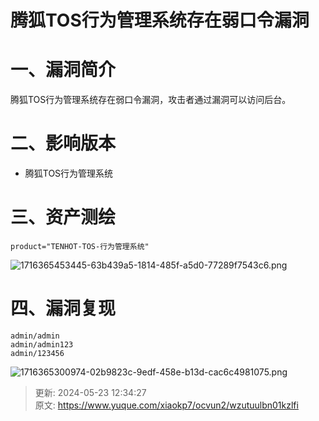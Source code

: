 # 腾狐TOS行为管理系统存在弱口令漏洞

# 一、漏洞简介
腾狐TOS行为管理系统存在弱口令漏洞，攻击者通过漏洞可以访问后台。

# 二、影响版本
+ 腾狐TOS行为管理系统

# 三、资产测绘
```plain
product="TENHOT-TOS-行为管理系统"
```

![1716365453445-63b439a5-1814-485f-a5d0-77289f7543c6.png](./img/Pzseu53sX_u69vr8/1716365453445-63b439a5-1814-485f-a5d0-77289f7543c6-843561.png)

# 四、漏洞复现
```plain
admin/admin
admin/admin123
admin/123456
```

![1716365300974-02b9823c-9edf-458e-b13d-cac6c4981075.png](./img/Pzseu53sX_u69vr8/1716365300974-02b9823c-9edf-458e-b13d-cac6c4981075-129835.png)



> 更新: 2024-05-23 12:34:27  
> 原文: <https://www.yuque.com/xiaokp7/ocvun2/wzutuulbn01kzlfi>